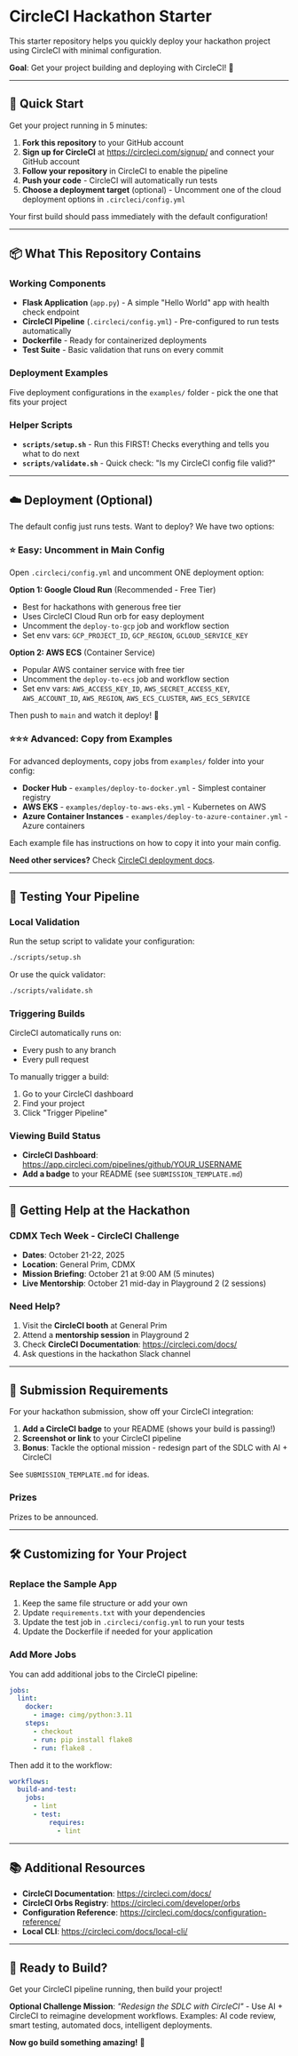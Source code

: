 # CircleCI Hackathon Starter

This starter repository helps you quickly deploy your hackathon project using CircleCI with minimal configuration.

**Goal**: Get your project building and deploying with CircleCI! 🚀

---

## 🚀 Quick Start

Get your project running in 5 minutes:

1. **Fork this repository** to your GitHub account
2. **Sign up for CircleCI** at https://circleci.com/signup/ and connect your GitHub account
3. **Follow your repository** in CircleCI to enable the pipeline
4. **Push your code** - CircleCI will automatically run tests
5. **Choose a deployment target** (optional) - Uncomment one of the cloud deployment options in `.circleci/config.yml`

Your first build should pass immediately with the default configuration!

---

## 📦 What This Repository Contains

### Working Components

- **Flask Application** (`app.py`) - A simple "Hello World" app with health check endpoint
- **CircleCI Pipeline** (`.circleci/config.yml`) - Pre-configured to run tests automatically
- **Dockerfile** - Ready for containerized deployments
- **Test Suite** - Basic validation that runs on every commit

### Deployment Examples

Five deployment configurations in the `examples/` folder - pick the one that fits your project

### Helper Scripts

- **`scripts/setup.sh`** - Run this FIRST! Checks everything and tells you what to do next
- **`scripts/validate.sh`** - Quick check: "Is my CircleCI config file valid?"

---

## ☁️ Deployment (Optional)

The default config just runs tests. Want to deploy? We have two options:

### ⭐ Easy: Uncomment in Main Config

Open `.circleci/config.yml` and uncomment ONE deployment option:

**Option 1: Google Cloud Run** (Recommended - Free Tier)
- Best for hackathons with generous free tier
- Uses CircleCI Cloud Run orb for easy deployment
- Uncomment the `deploy-to-gcp` job and workflow section
- Set env vars: `GCP_PROJECT_ID`, `GCP_REGION`, `GCLOUD_SERVICE_KEY`

**Option 2: AWS ECS** (Container Service)
- Popular AWS container service with free tier
- Uncomment the `deploy-to-ecs` job and workflow section
- Set env vars: `AWS_ACCESS_KEY_ID`, `AWS_SECRET_ACCESS_KEY`, `AWS_ACCOUNT_ID`, `AWS_REGION`, `AWS_ECS_CLUSTER`, `AWS_ECS_SERVICE`

Then push to `main` and watch it deploy! 🚀

### ⭐⭐⭐ Advanced: Copy from Examples

For advanced deployments, copy jobs from `examples/` folder into your config:

- **Docker Hub** - `examples/deploy-to-docker.yml` - Simplest container registry
- **AWS EKS** - `examples/deploy-to-aws-eks.yml` - Kubernetes on AWS
- **Azure Container Instances** - `examples/deploy-to-azure-container.yml` - Azure containers

Each example file has instructions on how to copy it into your main config.

**Need other services?** Check [CircleCI deployment docs](https://circleci.com/docs/deployment-overview/).

---

## 🧪 Testing Your Pipeline

### Local Validation

Run the setup script to validate your configuration:

```bash
./scripts/setup.sh
```

Or use the quick validator:

```bash
./scripts/validate.sh
```

### Triggering Builds

CircleCI automatically runs on:
- Every push to any branch
- Every pull request

To manually trigger a build:
1. Go to your CircleCI dashboard
2. Find your project
3. Click "Trigger Pipeline"

### Viewing Build Status

- **CircleCI Dashboard**: https://app.circleci.com/pipelines/github/YOUR_USERNAME
- **Add a badge** to your README (see `SUBMISSION_TEMPLATE.md`)

---

## 🎯 Getting Help at the Hackathon

### CDMX Tech Week - CircleCI Challenge

- **Dates**: October 21-22, 2025
- **Location**: General Prim, CDMX
- **Mission Briefing**: October 21 at 9:00 AM (5 minutes)
- **Live Mentorship**: October 21 mid-day in Playground 2 (2 sessions)

### Need Help?

1. Visit the **CircleCI booth** at General Prim
2. Attend a **mentorship session** in Playground 2
3. Check **CircleCI Documentation**: https://circleci.com/docs/
4. Ask questions in the hackathon Slack channel

---

## 📝 Submission Requirements

For your hackathon submission, show off your CircleCI integration:

1. **Add a CircleCI badge** to your README (shows your build is passing!)
2. **Screenshot or link** to your CircleCI pipeline
3. **Bonus**: Tackle the optional mission - redesign part of the SDLC with AI + CircleCI

See `SUBMISSION_TEMPLATE.md` for ideas.

### Prizes

Prizes to be announced.

---

## 🛠️ Customizing for Your Project

### Replace the Sample App

1. Keep the same file structure or add your own
2. Update `requirements.txt` with your dependencies
3. Update the test job in `.circleci/config.yml` to run your tests
4. Update the Dockerfile if needed for your application

### Add More Jobs

You can add additional jobs to the CircleCI pipeline:

```yaml
jobs:
  lint:
    docker:
      - image: cimg/python:3.11
    steps:
      - checkout
      - run: pip install flake8
      - run: flake8 .
```

Then add it to the workflow:

```yaml
workflows:
  build-and-test:
    jobs:
      - lint
      - test:
          requires:
            - lint
```

---

## 📚 Additional Resources

- **CircleCI Documentation**: https://circleci.com/docs/
- **CircleCI Orbs Registry**: https://circleci.com/developer/orbs
- **Configuration Reference**: https://circleci.com/docs/configuration-reference/
- **Local CLI**: https://circleci.com/docs/local-cli/

---

## 🎉 Ready to Build?

Get your CircleCI pipeline running, then build your project! 

**Optional Challenge Mission**: *"Redesign the SDLC with CircleCI"* - Use AI + CircleCI to reimagine development workflows. Examples: AI code review, smart testing, automated docs, intelligent deployments.

**Now go build something amazing!** 🚀

